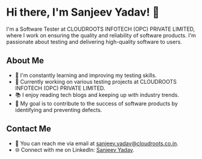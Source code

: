# Hi there, I'm Sanjeev Yadav! 👋

I'm a Software Tester at CLOUDROOTS INFOTECH (OPC) PRIVATE LIMITED, where I work on ensuring the quality and reliability of software products. I'm passionate about testing and delivering high-quality software to users.

## About Me

- 🌱 I'm constantly learning and improving my testing skills.
- 💼 Currently working on various testing projects at CLOUDROOTS INFOTECH (OPC) PRIVATE LIMITED.
- 📚 I enjoy reading tech blogs and keeping up with industry trends.
- 🎯 My goal is to contribute to the success of software products by identifying and preventing defects.

## Contact Me

- 📧 You can reach me via email at [sanjeev.yadav@cloudroots.co.in](mailto:sanjeev.yadav@cloudroots.co.in).
- 🌐 Connect with me on LinkedIn: [Sanjeev Yadav](https://www.linkedin.com/in/sanjeev-yadav-56a201211/).
